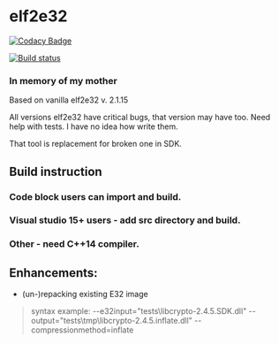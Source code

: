 # elf2e32

[![Codacy Badge](https://api.codacy.com/project/badge/Grade/175e7535c4af4c9eae9fc4280bed88a3)](https://www.codacy.com/app/fedor4ever/elf2e32?utm_source=github.com&amp;utm_medium=referral&amp;utm_content=fedor4ever/elf2e32&amp;utm_campaign=Badge_Grade)

[![Build status](https://ci.appveyor.com/api/projects/status/ppmv7ly8d505h9vt?svg=true)](https://ci.appveyor.com/project/fedor4ever/elf2e32)

### In memory of my mother

Based on vanilla elf2e32 v. 2.1.15

All versions elf2e32 have critical bugs, that version may have too.
Need help with tests. I have no idea how write them.
 
That tool is replacement for broken one in SDK.

## Build instruction

### Code block users can import and build.

### Visual studio 15+ users - add src directory and build.

### Other - need C++14 compiler.

## Enhancements:
 - (un-)repacking existing E32 image
> syntax example: --e32input="tests\libcrypto-2.4.5.SDK.dll" --output="tests\tmp\libcrypto-2.4.5.inflate.dll" --compressionmethod=inflate